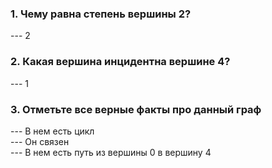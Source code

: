 <h3>1. Чему равна степень вершины 2?</h3>
--- 2

<h3> 2. Какая вершина инцидентна вершине 4?</h3>
--- 1

<h3>3. Отметьте все верные факты про данный граф</h3>
--- В нем есть цикл<br>
--- Он связен<br>
--- В нем есть путь из вершины 0 в вершину 4